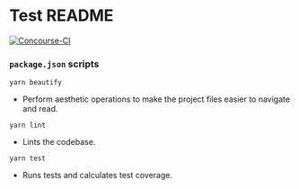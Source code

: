 # Test README

[![Concourse-CI](https://concourse.ns8-infrastructure.com/api/v1/teams/main/pipelines/protect-js-tools/jobs/test/badge)](https://concourse.ns8-infrastructure.com/teams/main/pipelines/protect-js-tools)

### `package.json` scripts

`yarn beautify`
- Perform aesthetic operations to make the project files easier to navigate and read.

`yarn lint`
- Lints the codebase.

`yarn test`
- Runs tests and calculates test coverage.
